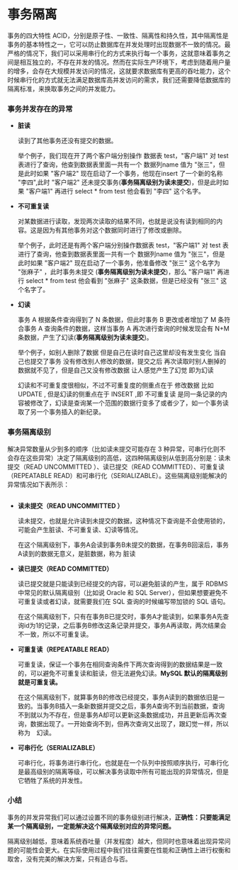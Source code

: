 # 事务隔离

事务的四大特性 ACID，分别是原子性、一致性、隔离性和持久性，其中隔离性是事务的基本特性之一，它可以防止数据库在并发处理时出现数据不一致的情况。最严格的情况下，我们可以采用串行化的方式来执行每一个事务，这就意味着事务之间是相互独立的，不存在并发的情况。然而在实际生产环境下，考虑到随着用户量的增多，会存在大规模并发访问的情况，这就要求数据库有更高的吞吐能力，这个时候串行化的方式就无法满足数据库高并发访问的需求，我们还需要降低数据库的隔离标准，来换取事务之间的并发能力。


### 事务并发存在的异常

*   __脏读__

    读到了其他事务还没有提交的数据。
    
    举个例子，我们现在开了两个客户端分别操作 数据表 test，"客户端1" 对 test 表进行了查询，他查到数据表里面一共有一个 数据列name 值为 "张三"，但是此时如果 "客户端2" 现在启动了一个事务，他现在insert 了一个新的名称 "李四",此时 "客户端2" 还未提交事务(__事务隔离级别为读未提交__)，但是此时如果 "客户端1" 再进行 select * from test 他会看到 "李四" 这个名字。


*   __不可重复读__

    对某数据进行读取，发现两次读取的结果不同，也就是说没有读到相同的内容。这是因为有其他事务对这个数据同时进行了修改或删除。

    举个例子，此时还是有两个客户端分别操作数据表 test，"客户端1" 对 test 表进行了查询，他查到数据表里面一共有一个 数据列name 值为 "张三"，但是此时如果 "客户端2" 现在启动了一个事务，他准备修改 "张三" 这个名字为 "张麻子" ，此时事务未提交 (__事务隔离级别为读未提交__)，那么 "客户端1" 再进行 select  * from test  他会看到 "张麻子" 这条数据，但是已经没有 "张三" 这个名字了。

*   __幻读__

    事务 A 根据条件查询得到了 N 条数据，但此时事务 B 更改或者增加了 M 条符合事务 A 查询条件的数据，这样当事务 A 再次进行查询的时候发现会有 N+M 条数据，产生了幻读(__事务隔离级别为读未提交__)。

    举个例子，如别人删除了数据 但是自己在读时自己这里却没有发生变化 当自己也提交了事务 没有修改别人修改的数据，提交之后 再次读取时别人删掉的数据就不见了，但是自己又没有修改数据 让人感觉产生了幻觉 即为幻读

    幻读和不可重复度很相似，不过不可重复度的侧重点在于 修改数据 比如 UPDATE , 但是幻读的侧重点在于 INSERT ,即 不可重复读 是同一条记录的内容被修改了，幻读是查询某一个范围的数据行变多了或者少了，如一个事务读取了另一个事务插入的新纪录。


### 事务隔离级别

解决异常数量从少到多的顺序（比如读未提交可能存在 3 种异常，可串行化则不会存在这些异常）决定了隔离级别的高低，这四种隔离级别从低到高分别是：读未提交（READ UNCOMMITTED ）、读已提交（READ COMMITTED）、可重复读（REPEATABLE READ）和可串行化（SERIALIZABLE）。这些隔离级别能解决的异常情况如下表所示：


<div align=center><img  src=""/></div>


*   __读未提交（READ UNCOMMITTED ）__

    读未提交，也就是允许读到未提交的数据，这种情况下查询是不会使用锁的，可能会产生脏读、不可重复读、幻读等情况。

    在这个隔离级别下，事务A会读到事务B未提交的数据，在事务B回滚后，事务A读到的数据无意义，是脏数据，称为 脏读

*   __读已提交（READ COMMITTED）__

    读已提交就是只能读到已经提交的内容，可以避免脏读的产生，属于 RDBMS 中常见的默认隔离级别（比如说 Oracle 和 SQL Server），但如果想要避免不可重复读或者幻读，就需要我们在 SQL 查询的时候编写带加锁的 SQL 语句。

    在这个隔离级别下，只有在事务B已提交时，事务A才能读到，如果事务A先查询id为1的记录，之后事务B修改这条记录并提交，事务A再读取，两次结果会不一致，所以不可重复读。

*   __可重复读（REPEATABLE READ）__

    可重复读，保证一个事务在相同查询条件下两次查询得到的数据结果是一致的，可以避免不可重复读和脏读，但无法避免幻读。__MySQL 默认的隔离级别就是可重复读。__

    在这个隔离级别下，就算事务B的修改已经提交，事务A读到的数据依旧是一致的。当事务B插入一条新数据并提交之后，事务A查询不到当前数据，查询不到就以为不存在，但是事务A却可以更新这条数据成功，并且更新后再次查询，数据出现了。一开始查询不到，但再次查询又出现了，跟幻觉一样，所以称为　幻读。

*   __可串行化（SERIALIZABLE）__


    可串行化，将事务进行串行化，也就是在一个队列中按照顺序执行，可串行化是最高级别的隔离等级，可以解决事务读取中所有可能出现的异常情况，但是它牺牲了系统的并发性。



### 小结



事务的并发异常我们可以通过设置不同的事务级别进行解决，__正确性：只要能满足某一个隔离级别，一定能解决这个隔离级别对应的异常问题。__

隔离级别越低，意味着系统吞吐量（并发程度）越大，但同时也意味着出现异常问题的可能性会更大。在实际使用过程中我们往往需要在性能和正确性上进行权衡和取舍，没有完美的解决方案，只有适合与否。


